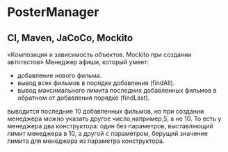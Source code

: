 # PosterManager
## CI, Maven, JaCoCo, Mockito
«Композиция и зависимость объектов. Mockito при создании автотестов»
Менеджер афиши, который умеет:
* добавление нового фильма.
* вывод всех фильмов в порядке добавления (findAll).
* вывод максимального лимита последних добавленных фильмов в обратном от добавления порядке (findLast).

 выводится последние 10 добавленных фильмов, но при создании менеджера можно указать другое число,например,5, а не 10. То есть у менеджера два конструктора: один без параметров, выставляющий лимит менеджера в 10, а другой с параметром, берущий значение лимита для менеджера из параметра конструктора.
